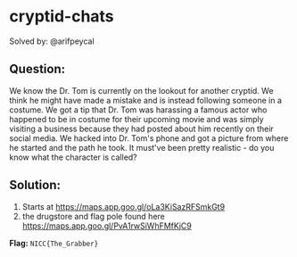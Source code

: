 # cryptid-chats

Solved by: @arifpeycal

## Question:
We know the Dr. Tom is currently on the lookout for another cryptid. We think he might have made a mistake and is instead following someone in a costume. We got a tip that Dr. Tom was harassing a famous actor who happened to be in costume for their upcoming movie and was simply visiting a business because they had posted about him recently on their social media. We hacked into Dr. Tom's phone and got a picture from where he started and the path he took. It must've been pretty realistic - do you know what the character is called?

## Solution:
1. Starts at https://maps.app.goo.gl/oLa3KiSazRFSmkGt9
2. the drugstore and flag pole found here https://maps.app.goo.gl/PvA1rwSiWhFMfKjC9

**Flag:** `NICC{The_Grabber}`
